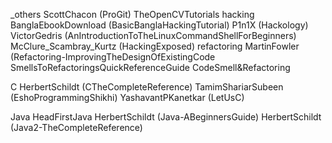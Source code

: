 _others
	ScottChacon (ProGit)
	TheOpenCVTutorials
	hacking
		BanglaEbookDownload (BasicBanglaHackingTutorial)
		P1n1X (Hackology)
		VictorGedris (AnIntroductionToTheLinuxCommandShellForBeginners)
		McClure_Scambray_Kurtz (HackingExposed)
	refactoring
		MartinFowler (Refactoring-ImprovingTheDesignOfExistingCode
		SmellsToRefactoringsQuickReferenceGuide
		CodeSmell&Refactoring
		
C
	HerbertSchildt (CTheCompleteReference)
	TamimShariarSubeen (EshoProgrammingShikhi)
	YashavantPKanetkar (LetUsC)
	
Java
	HeadFirstJava
	HerbertSchildt (Java-ABeginnersGuide)
	HerbertSchildt (Java2-TheCompleteReference)
	